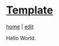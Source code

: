 # [Template](https://alwinwoo.github.io/pages/family.html)
[home](https://alwinwoo.github.io/) | [edit](https://github.com/alwinwoo/alwinwoo.github.io/edit/master/pages/family.md)

Hello World.
